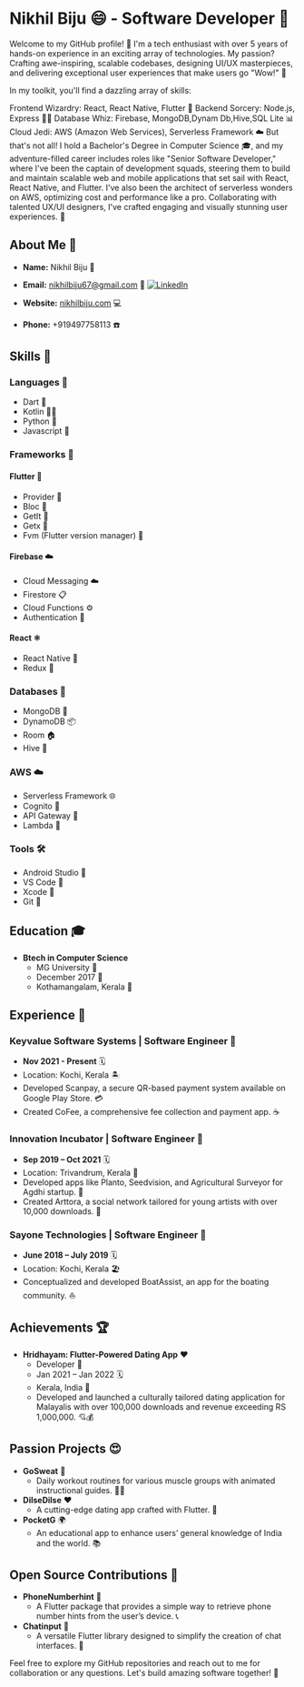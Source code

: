 # Nikhil Biju 😄 - Software Developer 🚀

Welcome to my GitHub profile! 👋 I'm a tech enthusiast with over 5 years of hands-on experience in an exciting array of technologies. My passion? Crafting awe-inspiring, scalable codebases, designing UI/UX masterpieces, and delivering exceptional user experiences that make users go "Wow!" 🚀

In my toolkit, you'll find a dazzling array of skills:

Frontend Wizardry: React, React Native, Flutter 🌟
Backend Sorcery: Node.js, Express 🧙‍♂️
Database Whiz: Firebase, MongoDB,Dynam Db,Hive,SQL Lite 📊
Cloud Jedi: AWS (Amazon Web Services), Serverless Framework ☁️
But that's not all! I hold a Bachelor's Degree in Computer Science 🎓, and my adventure-filled career includes roles like "Senior Software Developer," where I've been the captain of development squads, steering them to build and maintain scalable web and mobile applications that set sail with React, React Native, and Flutter. I've also been the architect of serverless wonders on AWS, optimizing cost and performance like a pro. Collaborating with talented UX/UI designers, I've crafted engaging and visually stunning user experiences. 🌈

## About Me 👋
- **Name:** Nikhil Biju 🧑
- **Email:** nikhilbiju67@gmail.com 📧
 [![LinkedIn](https://img.shields.io/badge/LinkedIn-0077B5?style=for-the-badge&logo=LinkedIn&logoColor=white)](https://www.linkedin.com/in/nikhilbiju/)

- **Website:** [nikhilbiju.com](https://www.nikhilbiju.com) 💻
- **Phone:** +919497758113 ☎️

## Skills 🚀
### Languages 📝
- Dart 🎯
- Kotlin 🏃‍♂️
- Python 🐍
- Javascript 🤖

### Frameworks 🧰
#### Flutter 🚀
- Provider 🎩
- Bloc 🧩
- GetIt 🚀
- Getx 🦄
- Fvm (Flutter version manager) 🌟

#### Firebase ☁️
- Cloud Messaging ☁️
- Firestore 📋
- Cloud Functions ⚙️
- Authentication 🔐

#### React ⚛️
- React Native 📱
- Redux 🧤

### Databases 📂
- MongoDB 🍃
- DynamoDB 📦
- Room 🏠
- Hive 🐝

### AWS ☁️
- Serverless Framework 🌐
- Cognito 🔐
- API Gateway 🚪
- Lambda 🚀

### Tools 🛠️
- Android Studio 📱
- VS Code 🧰
- Xcode 🍏
- Git 🐙

## Education 🎓
- **Btech in Computer Science**
  - MG University 🏫
  - December 2017 📆
  - Kothamangalam, Kerala 🌴

## Experience 🌟
### Keyvalue Software Systems | Software Engineer 🚀
- **Nov 2021 - Present** 🗓️
- Location: Kochi, Kerala 🏝️
- Developed Scanpay, a secure QR-based payment system available on Google Play Store. 💳
- Created CoFee, a comprehensive fee collection and payment app. ☕

### Innovation Incubator | Software Engineer 🚀
- **Sep 2019 – Oct 2021** 🗓️
- Location: Trivandrum, Kerala 🌴
- Developed apps like Planto, Seedvision, and Agricultural Surveyor for Agdhi startup. 🌱
- Created Arttora, a social network tailored for young artists with over 10,000 downloads. 🎨

### Sayone Technologies | Software Engineer 🚀
- **June 2018 – July 2019** 🗓️
- Location: Kochi, Kerala 🏖️
- Conceptualized and developed BoatAssist, an app for the boating community. ⛵

## Achievements 🏆
- **Hridhayam: Flutter-Powered Dating App** ❤️
  - Developer 🚀
  - Jan 2021 – Jan 2022 🗓️
  - Kerala, India 🌴
  - Developed and launched a culturally tailored dating application for Malayalis with over 100,000 downloads and revenue exceeding RS 1,000,000. 💘💰

## Passion Projects 😍
- **GoSweat** 💪
  - Daily workout routines for various muscle groups with animated instructional guides. 🏋️‍♂️
- **DilseDilse** ❤️
  - A cutting-edge dating app crafted with Flutter. 💑
- **PocketG** 🌍
  - An educational app to enhance users’ general knowledge of India and the world. 📚

## Open Source Contributions 🚀
- **PhoneNumberhint** 📱
  - A Flutter package that provides a simple way to retrieve phone number hints from the user’s device. 📞
- **Chatinput** 💬
  - A versatile Flutter library designed to simplify the creation of chat interfaces. 💬

Feel free to explore my GitHub repositories and reach out to me for collaboration or any questions. Let's build amazing software together! 🤝
